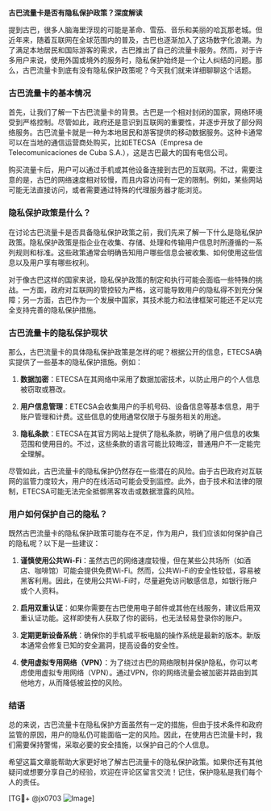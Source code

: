 **古巴流量卡是否有隐私保护政策？深度解读**

提到古巴，很多人脑海里浮现的可能是革命、雪茄、音乐和美丽的哈瓦那老城。但近年来，随着互联网在全球范围内的普及，古巴也逐渐加入了这场数字化浪潮。为了满足本地居民和国际游客的需求，古巴推出了自己的流量卡服务。然而，对于许多用户来说，使用外国或境外的服务时，隐私保护始终是一个让人纠结的问题。那么，古巴流量卡到底有没有隐私保护政策呢？今天我们就来详细聊聊这个话题。

### 古巴流量卡的基本情况

首先，让我们了解一下古巴流量卡的背景。古巴是一个相对封闭的国家，网络环境受到严格控制。尽管如此，政府还是意识到互联网的重要性，并逐步开放了部分网络服务。古巴流量卡就是一种为本地居民和游客提供的移动数据服务。这种卡通常可以在当地的通信运营商处购买，比如ETECSA（Empresa de Telecomunicaciones de Cuba S.A.），这是古巴最大的国有电信公司。

购买流量卡后，用户可以通过手机或其他设备连接到古巴的互联网。不过，需要注意的是，古巴的网络速度相对较慢，而且内容访问有一定的限制。例如，某些网站可能无法直接访问，或者需要通过特殊的代理服务器才能浏览。

### 隐私保护政策是什么？

在讨论古巴流量卡是否具备隐私保护政策之前，我们先来了解一下什么是隐私保护政策。隐私保护政策是指企业在收集、存储、处理和传输用户信息时所遵循的一系列规则和标准。这些政策通常会明确告知用户哪些信息会被收集、如何使用这些信息以及用户享有哪些权利。

对于像古巴这样的国家来说，隐私保护政策的制定和执行可能会面临一些特殊的挑战。一方面，政府对互联网的管控较为严格，这可能导致用户的隐私得不到充分保障；另一方面，古巴作为一个发展中国家，其技术能力和法律框架可能还不足以完全支持完善的隐私保护措施。

### 古巴流量卡的隐私保护现状

那么，古巴流量卡的具体隐私保护政策是怎样的呢？根据公开的信息，ETECSA确实提供了一些基本的隐私保护措施。例如：

1. **数据加密**：ETECSA在其网络中采用了数据加密技术，以防止用户的个人信息被窃取或篡改。
   
2. **用户信息管理**：ETECSA会收集用户的手机号码、设备信息等基本信息，用于账户管理和计费。这些信息的使用通常仅限于与服务相关的用途。

3. **隐私条款**：ETECSA在其官方网站上提供了隐私条款，明确了用户信息的收集范围和使用目的。不过，这些条款的语言可能比较晦涩，普通用户不一定能完全理解。

尽管如此，古巴流量卡的隐私保护仍然存在一些潜在的风险。由于古巴政府对互联网的监管力度较大，用户的在线活动可能会受到监控。此外，由于技术和法律的限制，ETECSA可能无法完全抵御黑客攻击或数据泄露的风险。

### 用户如何保护自己的隐私？

既然古巴流量卡的隐私保护政策可能存在不足，作为用户，我们应该如何保护自己的隐私呢？以下是一些建议：

1. **谨慎使用公共Wi-Fi**：虽然古巴的网络速度较慢，但在某些公共场所（如酒店、咖啡馆）可能会提供免费Wi-Fi。然而，公共Wi-Fi的安全性较低，容易被黑客利用。因此，在使用公共Wi-Fi时，尽量避免访问敏感信息，如银行账户或个人资料。

2. **启用双重认证**：如果你需要在古巴使用电子邮件或其他在线服务，建议启用双重认证功能。这样即使有人获取了你的密码，也无法轻易登录你的账户。

3. **定期更新设备系统**：确保你的手机或平板电脑的操作系统是最新的版本。新版本通常会修复已知的安全漏洞，提高设备的安全性。

4. **使用虚拟专用网络（VPN）**：为了绕过古巴的网络限制并保护隐私，你可以考虑使用虚拟专用网络（VPN）。通过VPN，你的网络流量会被加密并路由到其他地方，从而降低被监控的风险。

### 结语

总的来说，古巴流量卡在隐私保护方面虽然有一定的措施，但由于技术条件和政府监管的原因，用户的隐私仍可能面临一定的风险。因此，在使用古巴流量卡时，我们需要保持警惕，采取必要的安全措施，以保护自己的个人信息。

希望这篇文章能帮助大家更好地了解古巴流量卡的隐私保护政策。如果你还有其他疑问或想要分享自己的经验，欢迎在评论区留言交流！记住，保护隐私是我们每个人的责任。

[TG💪+ @jx0703 ![Image](https://github.com/user-attachments/assets/dbca1d08-cadb-493c-b0ec-ad6f7a83f270)]